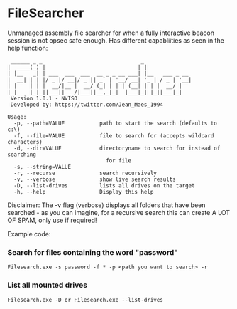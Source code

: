 # FileSearcher

Unmanaged assembly file searcher for when a fully interactive beacon session is not opsec safe enough. 
Has different capabliities as seen in the help function:

```
 ______ _ _                               _
|  ____(_) |                             | |
| |__   _| | ___  ___  ___  __ _ _ __ ___| |__   ___ _ __
|  __| | | |/ _ |/ __|/ _ || _` | '__/ __| '_ | / _ | '__|
| |    | | |  __/|__ |  __/ (_| | | | (__| | | |  __/ |
|_|    |_|_||___||___/|___||__,_|_|  |___|_| |_||___|_|
 Version 1.0.1 - NVISO
 Developed by: https://twitter.com/Jean_Maes_1994

Usage:
  -p, --path=VALUE           path to start the search (defaults to c:\)
  -f, --file=VALUE           file to search for (accepts wildcard characters)
  -d, --dir=VALUE            directoryname to search for instead of searching
                               for file
  -s, --string=VALUE
  -r, --recurse              search recursively
  -v, --verbose              show live search results
  -D, --list-drives          lists all drives on the target
  -h, --help                 Display this help

```
Disclaimer:
The -v flag (verbose)  displays all folders that have been searched - as you can imagine, for a recursive search this can create A LOT OF SPAM, only use if required!

Example code:

### Search for files containing the word "password" ###
```
Filesearch.exe -s password -f * -p <path you want to search> -r
```

### List all mounted drives
```
Filesearch.exe -D or Filesearch.exe --list-drives

```


